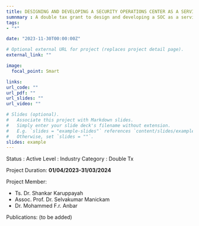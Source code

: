 ```yaml
---
title: DESIGNING AND DEVELOPING A SECURITY OPERATIONS CENTER AS A SERVICE SENSOR PROTOTYPE
sumnmary : A double tax grant to design and developing a SOC as a service sensor prototype.
tags:
- "*"

date: "2023-11-30T00:00:00Z"

# Optional external URL for project (replaces project detail page).
external_link: ""

image:
  focal_point: Smart

links:
url_code: ""
url_pdf: ""
url_slides: ""
url_video: ""

# Slides (optional).
#   Associate this project with Markdown slides.
#   Simply enter your slide deck's filename without extension.
#   E.g. `slides = "example-slides"` references `content/slides/example-slides.md`.
#   Otherwise, set `slides = ""`.
slides: example
---
```


Status : Active
Level : Industry 
Category : Double Tx

Project Duration: **01/04/2023-31/03/2024**
   
Project Member:
- Ts. Dr. Shankar Karuppayah
- Assoc. Prof. Dr. Selvakumar Manickam
- Dr. Mohammed F.r. Anbar 

Publications:
(to be added)
